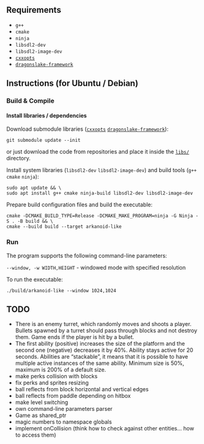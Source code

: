 ## Requirements

* `g++`
* `cmake`
* `ninja`
* `libsdl2-dev`
* `libsdl2-image-dev`
* [`cxxopts`](https://github.com/jarro2783/cxxopts)
* [`dragonslake-framework`](https://github.com/darkroom2/dragonslake-framework)

## Instructions (for Ubuntu / Debian)

### Build & Compile

#### Install libraries / dependencies

Download submodule
libraries ([`cxxopts`](https://github.com/jarro2783/cxxopts) [`dragonslake-framework`](https://github.com/darkroom2/dragonslake-framework)):

```shell
git submodule update --init
```

or just download the code from repositories and place it inside the [`libs/`](./libs) directory.

Install system libraries (`libsdl2-dev` `libsdl2-image-dev`) and build tools (`g++` `cmake` `ninja`):

```shell
sudo apt update && \
sudo apt install g++ cmake ninja-build libsdl2-dev libsdl2-image-dev
```

Prepare build configuration files and build the executable:

```shell
cmake -DCMAKE_BUILD_TYPE=Release -DCMAKE_MAKE_PROGRAM=ninja -G Ninja -S . -B build && \
cmake --build build --target arkanoid-like
```

### Run

The program supports the following command-line parameters:

`--window, -w WIDTH,HEIGHT` - windowed mode with specified resolution

To run the executable:

```shell
./build/arkanoid-like --window 1024,1024
```

## TODO

* There is an enemy turret, which randomly moves and shoots a player. Bullets spawned by a turret should pass through
  blocks and not destroy them. Game ends if the player is hit by a bullet.
* The first ability (positive) increases the size of the platform and the second one (negative) decreases it by 40%.
  Ability stays active for 20 seconds. Abilities are “stackable”, it means that it is possible to have multiple active
  instances of the same ability. Minimum size is 50%, maximum is 200% of a default size.
* make perks collision with blocks
* fix perks and sprites resizing
* ball reflects from block horizontal and vertical edges
* ball reflects from paddle depending on hitbox
* make level switching
* own command-line parameters parser
* Game as shared_ptr<Game>
* magic numbers to namespace globals
* implement onCollision (think how to check against other entities... how to access them)
